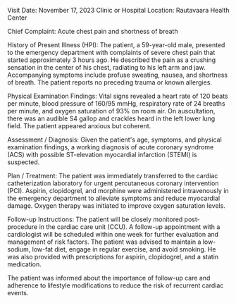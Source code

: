  Visit Date: November 17, 2023
Clinic or Hospital Location: Rautavaara Health Center

Chief Complaint: Acute chest pain and shortness of breath

History of Present Illness (HPI): The patient, a 59-year-old male, presented to the emergency department with complaints of severe chest pain that started approximately 3 hours ago. He described the pain as a crushing sensation in the center of his chest, radiating to his left arm and jaw. Accompanying symptoms include profuse sweating, nausea, and shortness of breath. The patient reports no preceding trauma or known allergies.

Physical Examination Findings: Vital signs revealed a heart rate of 120 beats per minute, blood pressure of 160/95 mmHg, respiratory rate of 24 breaths per minute, and oxygen saturation of 93% on room air. On auscultation, there was an audible S4 gallop and crackles heard in the left lower lung field. The patient appeared anxious but coherent.

Assessment / Diagnosis: Given the patient's age, symptoms, and physical examination findings, a working diagnosis of acute coronary syndrome (ACS) with possible ST-elevation myocardial infarction (STEMI) is suspected.

Plan / Treatment: The patient was immediately transferred to the cardiac catheterization laboratory for urgent percutaneous coronary intervention (PCI). Aspirin, clopidogrel, and morphine were administered intravenously in the emergency department to alleviate symptoms and reduce myocardial damage. Oxygen therapy was initiated to improve oxygen saturation levels.

Follow-up Instructions: The patient will be closely monitored post-procedure in the cardiac care unit (CCU). A follow-up appointment with a cardiologist will be scheduled within one week for further evaluation and management of risk factors. The patient was advised to maintain a low-sodium, low-fat diet, engage in regular exercise, and avoid smoking. He was also provided with prescriptions for aspirin, clopidogrel, and a statin medication.

The patient was informed about the importance of follow-up care and adherence to lifestyle modifications to reduce the risk of recurrent cardiac events.